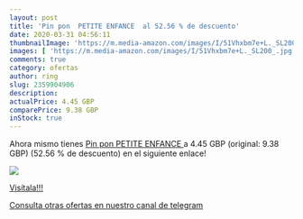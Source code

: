 ```yaml
---
layout: post
title: 'Pin pon  PETITE ENFANCE  al 52.56 % de descuento'
date: 2020-03-31 04:56:11
thumbnailImage: 'https://m.media-amazon.com/images/I/51Vhxbm7e+L._SL200_.jpg'
images: [ 'https://m.media-amazon.com/images/I/51Vhxbm7e+L._SL200_.jpg' ]
comments: true
category: ofertas
author: ring
slug: 2359904906
description:
actualPrice: 4.45 GBP
comparePrice: 9.38 GBP
inStock: true
---
```


Ahora mismo tienes [Pin pon  PETITE ENFANCE ](https://www.amazon.com/dp/2359904906/?tag=redken08-20) a 4.45 GBP (original: 9.38 GBP) (52.56 %  de descuento) en el siguiente enlace!

[![](https://m.media-amazon.com/images/I/51Vhxbm7e+L._SL200_.jpg)](https://www.amazon.com/dp/2359904906/?tag=redken08-20)

[Visítala!!!](https://www.amazon.com/dp/2359904906/?tag=redken08-20)

[Consulta otras ofertas en nuestro canal de telegram](https://t.me/s/ofertas25)
